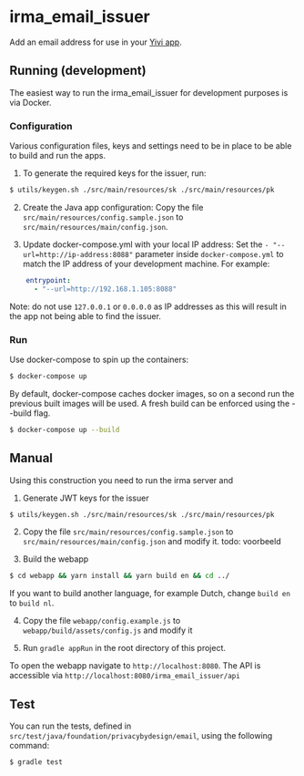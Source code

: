 
# irma_email_issuer

Add an email address for use in your [Yivi app](https://github.com/privacybydesign/irma_mobile).

## Running (development)
The easiest way to run the irma_email_issuer for development purposes is via Docker.

### Configuration
Various configuration files, keys and settings need to be in place to be able to build and run the apps.

1. To generate the required keys for the issuer, run:
```bash
$ utils/keygen.sh ./src/main/resources/sk ./src/main/resources/pk
```

2. Create the Java app configuration:
Copy the file `src/main/resources/config.sample.json` to `src/main/resources/main/config.json`.

3. Update docker-compose.yml with your local IP address:
Set the `- "--url=http://ip-address:8088"` parameter inside `docker-compose.yml` to match the IP address of your development machine. For example:
```yml
    entrypoint:
      - "--url=http://192.168.1.105:8088"
```
Note: do not use `127.0.0.1` or `0.0.0.0` as IP addresses as this will result in the app not being able to find the issuer.

### Run
Use docker-compose to spin up the containers:
```bash
$ docker-compose up
```

By default, docker-compose caches docker images, so on a second run the previous built images will be used. A fresh build can be enforced using the --build flag.
```bash
$ docker-compose up --build
```

## Manual

Using this construction you need to run the irma server and 

1. Generate JWT keys for the issuer
```bash
$ utils/keygen.sh ./src/main/resources/sk ./src/main/resources/pk
```

2. Copy the file `src/main/resources/config.sample.json` to
 `src/main/resources/main/config.json` and modify it.
todo: voorbeeld

3. Build the webapp
```bash
$ cd webapp && yarn install && yarn build en && cd ../
```
If you want to build another language, for example Dutch, change `build en` to `build nl`.

4. Copy the file `webapp/config.example.js` to `webapp/build/assets/config.js` and modify it 

5. Run `gradle appRun` in the root directory of this project.

To open the webapp navigate to `http://localhost:8080`. The API is accessible via `http://localhost:8080/irma_email_issuer/api`

## Test
You can run the tests, defined in `src/test/java/foundation/privacybydesign/email`, using the following command:
```bash
$ gradle test
```
